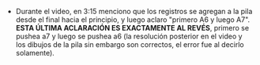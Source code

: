 - Durante el video, en 3:15 menciono que los registros se agregan a la pila desde el final hacia el principio, y luego aclaro "primero A6 y luego A7". **ESTA ÚLTIMA ACLARACIÓN ES EXACTAMENTE AL REVÉS**, primero se pushea a7 y luego se pushea a6 (la resolución posterior en el video y los dibujos de la pila sin embargo son correctos, el error fue al decirlo solamente).